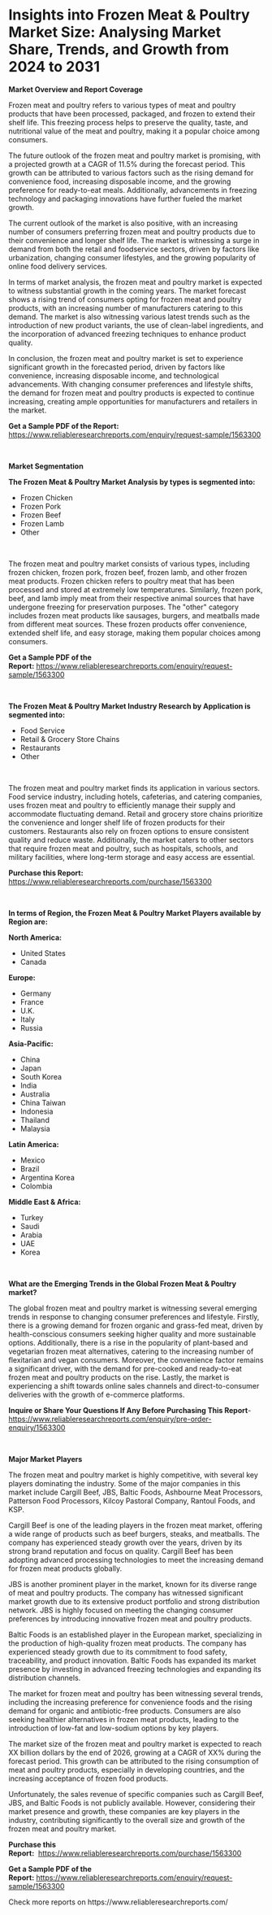 <p><h1>Insights into Frozen Meat & Poultry Market Size: Analysing Market Share, Trends, and Growth from 2024 to 2031</h1></p><p><strong>Market Overview and Report Coverage</strong></p>
<p><p>Frozen meat and poultry refers to various types of meat and poultry products that have been processed, packaged, and frozen to extend their shelf life. This freezing process helps to preserve the quality, taste, and nutritional value of the meat and poultry, making it a popular choice among consumers.</p><p>The future outlook of the frozen meat and poultry market is promising, with a projected growth at a CAGR of 11.5% during the forecast period. This growth can be attributed to various factors such as the rising demand for convenience food, increasing disposable income, and the growing preference for ready-to-eat meals. Additionally, advancements in freezing technology and packaging innovations have further fueled the market growth.</p><p>The current outlook of the market is also positive, with an increasing number of consumers preferring frozen meat and poultry products due to their convenience and longer shelf life. The market is witnessing a surge in demand from both the retail and foodservice sectors, driven by factors like urbanization, changing consumer lifestyles, and the growing popularity of online food delivery services.</p><p>In terms of market analysis, the frozen meat and poultry market is expected to witness substantial growth in the coming years. The market forecast shows a rising trend of consumers opting for frozen meat and poultry products, with an increasing number of manufacturers catering to this demand. The market is also witnessing various latest trends such as the introduction of new product variants, the use of clean-label ingredients, and the incorporation of advanced freezing techniques to enhance product quality.</p><p>In conclusion, the frozen meat and poultry market is set to experience significant growth in the forecasted period, driven by factors like convenience, increasing disposable income, and technological advancements. With changing consumer preferences and lifestyle shifts, the demand for frozen meat and poultry products is expected to continue increasing, creating ample opportunities for manufacturers and retailers in the market.</p></p>
<p><strong>Get a Sample PDF of the Report:</strong> <a href="https://www.reliableresearchreports.com/enquiry/request-sample/1563300">https://www.reliableresearchreports.com/enquiry/request-sample/1563300</a></p>
<p>&nbsp;</p>
<p><strong>Market Segmentation</strong></p>
<p><strong>The Frozen Meat & Poultry Market Analysis by types is segmented into:</strong></p>
<p><ul><li>Frozen Chicken</li><li>Frozen Pork</li><li>Frozen Beef</li><li>Frozen Lamb</li><li>Other</li></ul></p>
<p>&nbsp;</p>
<p><p>The frozen meat and poultry market consists of various types, including frozen chicken, frozen pork, frozen beef, frozen lamb, and other frozen meat products. Frozen chicken refers to poultry meat that has been processed and stored at extremely low temperatures. Similarly, frozen pork, beef, and lamb imply meat from their respective animal sources that have undergone freezing for preservation purposes. The "other" category includes frozen meat products like sausages, burgers, and meatballs made from different meat sources. These frozen products offer convenience, extended shelf life, and easy storage, making them popular choices among consumers.</p></p>
<p><strong>Get a Sample PDF of the Report:</strong>&nbsp;<a href="https://www.reliableresearchreports.com/enquiry/request-sample/1563300">https://www.reliableresearchreports.com/enquiry/request-sample/1563300</a></p>
<p>&nbsp;</p>
<p><strong>The Frozen Meat & Poultry Market Industry Research by Application is segmented into:</strong></p>
<p><ul><li>Food Service</li><li>Retail & Grocery Store Chains</li><li>Restaurants</li><li>Other</li></ul></p>
<p>&nbsp;</p>
<p><p>The frozen meat and poultry market finds its application in various sectors. Food service industry, including hotels, cafeterias, and catering companies, uses frozen meat and poultry to efficiently manage their supply and accommodate fluctuating demand. Retail and grocery store chains prioritize the convenience and longer shelf life of frozen products for their customers. Restaurants also rely on frozen options to ensure consistent quality and reduce waste. Additionally, the market caters to other sectors that require frozen meat and poultry, such as hospitals, schools, and military facilities, where long-term storage and easy access are essential.</p></p>
<p><strong>Purchase this Report:</strong>&nbsp; <a href="https://www.reliableresearchreports.com/purchase/1563300">https://www.reliableresearchreports.com/purchase/1563300</a></p>
<p>&nbsp;</p>
<p><strong>In terms of Region, the Frozen Meat & Poultry Market Players available by Region are:</strong></p>
<p>
    <p> <strong> North America: </strong>
        <ul>
            <li>United States</li>
            <li>Canada</li>
        </ul>
        </p> 
    <p> <strong> Europe: </strong>
        <ul>
            <li>Germany</li>
            <li>France</li>
            <li>U.K.</li>
            <li>Italy</li>
            <li>Russia</li>
        </ul>
        </p> 
    <p> <strong> Asia-Pacific: </strong>
        <ul>
            <li>China</li>
            <li>Japan</li>
            <li>South Korea</li>
            <li>India</li>
            <li>Australia</li>
            <li>China Taiwan</li>
            <li>Indonesia</li>
            <li>Thailand</li>
            <li>Malaysia</li>
        </ul>
        </p> 
    <p> <strong> Latin America: </strong>
        <ul>
            <li>Mexico</li>
            <li>Brazil</li>
            <li>Argentina Korea</li>
            <li>Colombia</li>
        </ul>
        </p> 
    <p> <strong> Middle East & Africa: </strong>
        <ul>
            <li>Turkey</li>
            <li>Saudi</li>
            <li>Arabia</li>
            <li>UAE</li>
            <li>Korea</li>
        </ul>
    </p>
    </p>
<p>&nbsp;</p>
<p><strong>What are the Emerging Trends in the Global Frozen Meat & Poultry market?</strong></p>
<p><p>The global frozen meat and poultry market is witnessing several emerging trends in response to changing consumer preferences and lifestyle. Firstly, there is a growing demand for frozen organic and grass-fed meat, driven by health-conscious consumers seeking higher quality and more sustainable options. Additionally, there is a rise in the popularity of plant-based and vegetarian frozen meat alternatives, catering to the increasing number of flexitarian and vegan consumers. Moreover, the convenience factor remains a significant driver, with the demand for pre-cooked and ready-to-eat frozen meat and poultry products on the rise. Lastly, the market is experiencing a shift towards online sales channels and direct-to-consumer deliveries with the growth of e-commerce platforms.</p></p>
<p><strong>Inquire or Share Your Questions If Any Before Purchasing This Report</strong>- <a href="https://www.reliableresearchreports.com/enquiry/pre-order-enquiry/1563300">https://www.reliableresearchreports.com/enquiry/pre-order-enquiry/1563300</a></p>
<p>&nbsp;</p>
<p><strong>Major Market Players</strong></p>
<p><p>The frozen meat and poultry market is highly competitive, with several key players dominating the industry. Some of the major companies in this market include Cargill Beef, JBS, Baltic Foods, Ashbourne Meat Processors, Patterson Food Processors, Kilcoy Pastoral Company, Rantoul Foods, and KSP.</p><p>Cargill Beef is one of the leading players in the frozen meat market, offering a wide range of products such as beef burgers, steaks, and meatballs. The company has experienced steady growth over the years, driven by its strong brand reputation and focus on quality. Cargill Beef has been adopting advanced processing technologies to meet the increasing demand for frozen meat products globally.</p><p>JBS is another prominent player in the market, known for its diverse range of meat and poultry products. The company has witnessed significant market growth due to its extensive product portfolio and strong distribution network. JBS is highly focused on meeting the changing consumer preferences by introducing innovative frozen meat and poultry products.</p><p>Baltic Foods is an established player in the European market, specializing in the production of high-quality frozen meat products. The company has experienced steady growth due to its commitment to food safety, traceability, and product innovation. Baltic Foods has expanded its market presence by investing in advanced freezing technologies and expanding its distribution channels.</p><p>The market for frozen meat and poultry has been witnessing several trends, including the increasing preference for convenience foods and the rising demand for organic and antibiotic-free products. Consumers are also seeking healthier alternatives in frozen meat products, leading to the introduction of low-fat and low-sodium options by key players.</p><p>The market size of the frozen meat and poultry market is expected to reach XX billion dollars by the end of 2026, growing at a CAGR of XX% during the forecast period. This growth can be attributed to the rising consumption of meat and poultry products, especially in developing countries, and the increasing acceptance of frozen food products.</p><p>Unfortunately, the sales revenue of specific companies such as Cargill Beef, JBS, and Baltic Foods is not publicly available. However, considering their market presence and growth, these companies are key players in the industry, contributing significantly to the overall size and growth of the frozen meat and poultry market.</p></p>
<p><strong>Purchase this Report:</strong>&nbsp;&nbsp;<a href="https://www.reliableresearchreports.com/purchase/1563300">https://www.reliableresearchreports.com/purchase/1563300</a></p>
<p></p>
<p><strong>Get a Sample PDF of the Report:</strong>&nbsp;<a href="https://www.reliableresearchreports.com/enquiry/request-sample/1563300">https://www.reliableresearchreports.com/enquiry/request-sample/1563300</a></p>
<p>Check more reports on https://www.reliableresearchreports.com/</p>